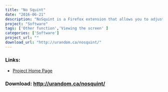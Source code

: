 ```yaml
---
title: "No Squint"
date: "2016-06-21"
description: "NoSquint is a Firefox extension that allows you to adjust the default text zoom level."
project: "Software"
tags: ['Other function','Viewing the screen' ]
categories: ['Software']
project_url: ""
download_url: "http://urandom.ca/nosquint/"
---
```



### Links:
- <a href="http://urandom.ca/nosquint/">Project Home Page</a>

### Download: http://urandom.ca/nosquint/ 